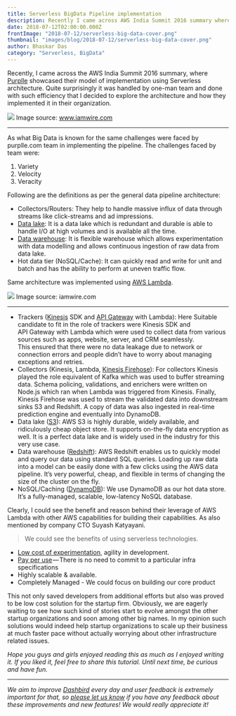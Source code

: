 ```yaml
---
title: Serverless BigData Pipeline implementation
description: Recently I came across AWS India Summit 2016 summary where Purpelle.com showcased their model of implementation using Serverless architecture.
date: 2018-07-12T02:00:00.000Z
frontImage: "2018-07-12/serverless-big-data-cover.png"
thumbnail: "images/blog/2018-07-12/serverless-big-data-cover.png"
author: Bhaskar Das
category: "Serverless, BigData"
---
```


Recently, I came across the AWS India Summit 2016 summary, where [Purplle](https://www.purplle.com/) showcased their model of implementation using Serverless architecture. Quite surprisingly it was handled by one-man team and done with such efficiency that I decided to explore the architecture and how they implemented it in their organization.

![](/images/blog/2018-07-12/serverless-big-data-1.png)
Image source: www.iamwire.com
___

As what Big Data is known for the same challenges were faced by purplle.com team in implementing the pipeline. The challenges faced by team were:

1. Variety
2. Velocity
3. Veracity

Following are the definitions as per the general data pipeline architecture: 

- Collectors/Routers: They help to handle massive influx of data through streams like click-streams and ad impressions.
- [Data lake](https://aws.amazon.com/big-data/datalakes-and-analytics/): It is a data lake which is redundant and durable is able to handle I/O at high volumes and is available all the time.
- [Data warehouse](https://aws.amazon.com/data-warehouse/): It is flexible warehouse which allows experimentation with data modelling and allows continuous ingestion of raw data from data lake.
- Hot data tier (NoSQL/Cache): It can quickly read and write for unit and batch and has the ability to perform at uneven traffic flow.

Same architecture was implemented using [AWS Lambda](https://aws.amazon.com/lambda/).


![](/images/blog/2018-07-12/serverless-big-data-2.png)
Image source: iamwire.com
___

- Trackers ([Kinesis](https://aws.amazon.com/kinesis/) SDK and [API Gateway](https://aws.amazon.com/api-gateway/) with Lambda): Here Suitable candidate to fit in the role of trackers were Kinesis SDK and API Gateway with Lambda which were used to collect data from various sources such as apps, website, server, and CRM seamlessly. This ensured that there were no data leakage due to network or connection errors and people didn’t have to worry about managing exceptions and retries.
- Collectors (Kinesis, Lambda, [Kinesis Firehose](https://aws.amazon.com/kinesis/data-firehose/)): For collectors Kinesis played the role equivalent of Kafka which was used to buffer streaming data. Schema policing, validations, and enrichers were written on Node.js which ran when Lambda was triggered from Kinesis. Finally, Kinesis Firehose was used to stream the validated data into downstream sinks S3 and Redshift. A copy of data was also ingested in real-time prediction engine and eventually into DynamoDB.
- Data lake ([S3](https://aws.amazon.com/s3/)): AWS S3 is highly durable, widely available, and ridiculously cheap object store. It supports on-the-fly data encryption as well. It is a perfect data lake and is widely used in the industry for this very use case.
- Data warehouse ([Redshift](https://aws.amazon.com/redshift/)): AWS Redshift enables us to quickly model and query our data using standard SQL queries. Loading up raw data into a model can be easily done with a few clicks using the AWS data pipeline. It’s very powerful, cheap, and flexible in terms of changing the size of the cluster on the fly.
- NoSQL/Caching ([DynamoDB](https://aws.amazon.com/dynamodb/)): We use DynamoDB as our hot data store. It’s a fully-managed, scalable, low-latency NoSQL database.

Clearly, I could see the benefit and reason behind their leverage of AWS Lambda with other AWS capabilities for building their capabilities. As also mentioned by company CTO Suyash Katyayani.

> We could see the benefits of using serverless technologies.

- [Low cost of experimentation](https://dashbird.io/lambda-cost-calculator/), agility in development.
- [Pay per use](https://dashbird.io/api-gateway-cost-calculator/) — There is no need to commit to a particular infra specifications
- Highly scalable & available.
- Completely Managed - We could focus on building our core product

This not only saved developers from additional efforts but also was proved to be low cost solution for the startup firm. Obviously, we are eagerly waiting to see how such kind of stories start to evolve amongst the other startup organizations and soon among other big names. In my opinion such solutions would indeed help startup organizations to scale up their business at much faster pace without actually worrying about other infrastructure related issues.

*Hope you guys and girls enjoyed reading this as much as I enjoyed writing it. If you liked it, feel free to share this tutorial. Until next time, be curious and have fun.*
___

_We aim to improve [Dashbird](https://dashbird.io/) every day and user feedback is extremely important for that, so [please let us know](mailto:support@dashbird.io) if you have any feedback about these improvements and new features! We would really appreciate it!_